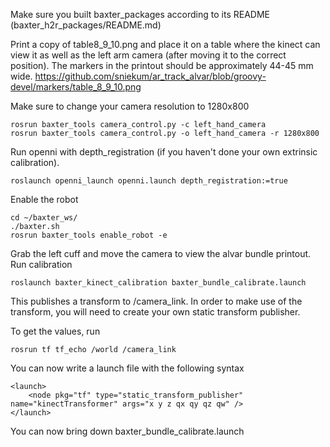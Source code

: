 Make sure you built baxter_packages according to its README (baxter_h2r_packages/README.md)

Print a copy of table8_9_10.png and place it on a table where the kinect can view it as well as the left arm camera (after moving it to the correct position). The markers in the printout should be approximately 44-45 mm wide.
https://github.com/sniekum/ar_track_alvar/blob/groovy-devel/markers/table_8_9_10.png

Make sure to change your camera resolution to 1280x800

```
rosrun baxter_tools camera_control.py -c left_hand_camera
rosrun baxter_tools camera_control.py -o left_hand_camera -r 1280x800
```
Run openni with depth_registration (if you haven't done your own extrinsic calibration).

```
roslaunch openni_launch openni.launch depth_registration:=true
```

Enable the robot
```
cd ~/baxter_ws/
./baxter.sh
rosrun baxter_tools enable_robot -e
```

Grab the left cuff and move the camera to view the alvar bundle printout. Run calibration

```
roslaunch baxter_kinect_calibration baxter_bundle_calibrate.launch
```

This publishes a transform to /camera_link. In order to make use of the transform, you will need to create your own static transform publisher.

To get the values, run
```
rosrun tf tf_echo /world /camera_link
```

You can now write a launch file with the following syntax
```
<launch>
    <node pkg="tf" type="static_transform_publisher" name="kinectTransformer" args="x y z qx qy qz qw" />
</launch>

```

You can now bring down baxter_bundle_calibrate.launch
